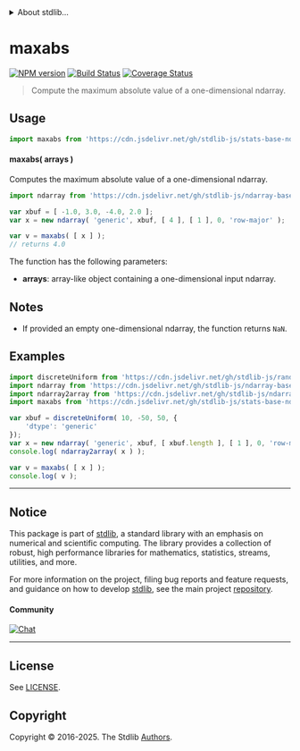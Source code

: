 <!--

@license Apache-2.0

Copyright (c) 2025 The Stdlib Authors.

Licensed under the Apache License, Version 2.0 (the "License");
you may not use this file except in compliance with the License.
You may obtain a copy of the License at

   http://www.apache.org/licenses/LICENSE-2.0

Unless required by applicable law or agreed to in writing, software
distributed under the License is distributed on an "AS IS" BASIS,
WITHOUT WARRANTIES OR CONDITIONS OF ANY KIND, either express or implied.
See the License for the specific language governing permissions and
limitations under the License.

-->


<details>
  <summary>
    About stdlib...
  </summary>
  <p>We believe in a future in which the web is a preferred environment for numerical computation. To help realize this future, we've built stdlib. stdlib is a standard library, with an emphasis on numerical and scientific computation, written in JavaScript (and C) for execution in browsers and in Node.js.</p>
  <p>The library is fully decomposable, being architected in such a way that you can swap out and mix and match APIs and functionality to cater to your exact preferences and use cases.</p>
  <p>When you use stdlib, you can be absolutely certain that you are using the most thorough, rigorous, well-written, studied, documented, tested, measured, and high-quality code out there.</p>
  <p>To join us in bringing numerical computing to the web, get started by checking us out on <a href="https://github.com/stdlib-js/stdlib">GitHub</a>, and please consider <a href="https://opencollective.com/stdlib">financially supporting stdlib</a>. We greatly appreciate your continued support!</p>
</details>

# maxabs

[![NPM version][npm-image]][npm-url] [![Build Status][test-image]][test-url] [![Coverage Status][coverage-image]][coverage-url] <!-- [![dependencies][dependencies-image]][dependencies-url] -->

> Compute the maximum absolute value of a one-dimensional ndarray.

<section class="intro">

</section>

<!-- /.intro -->



<section class="usage">

## Usage

```javascript
import maxabs from 'https://cdn.jsdelivr.net/gh/stdlib-js/stats-base-ndarray-maxabs@deno/mod.js';
```

#### maxabs( arrays )

Computes the maximum absolute value of a one-dimensional ndarray.

```javascript
import ndarray from 'https://cdn.jsdelivr.net/gh/stdlib-js/ndarray-base-ctor@deno/mod.js';

var xbuf = [ -1.0, 3.0, -4.0, 2.0 ];
var x = new ndarray( 'generic', xbuf, [ 4 ], [ 1 ], 0, 'row-major' );

var v = maxabs( [ x ] );
// returns 4.0
```

The function has the following parameters:

-   **arrays**: array-like object containing a one-dimensional input ndarray.

</section>

<!-- /.usage -->

<section class="notes">

## Notes

-   If provided an empty one-dimensional ndarray, the function returns `NaN`.

</section>

<!-- /.notes -->

<section class="examples">

## Examples

<!-- eslint no-undef: "error" -->

```javascript
import discreteUniform from 'https://cdn.jsdelivr.net/gh/stdlib-js/random-array-discrete-uniform@deno/mod.js';
import ndarray from 'https://cdn.jsdelivr.net/gh/stdlib-js/ndarray-base-ctor@deno/mod.js';
import ndarray2array from 'https://cdn.jsdelivr.net/gh/stdlib-js/ndarray-to-array@deno/mod.js';
import maxabs from 'https://cdn.jsdelivr.net/gh/stdlib-js/stats-base-ndarray-maxabs@deno/mod.js';

var xbuf = discreteUniform( 10, -50, 50, {
    'dtype': 'generic'
});
var x = new ndarray( 'generic', xbuf, [ xbuf.length ], [ 1 ], 0, 'row-major' );
console.log( ndarray2array( x ) );

var v = maxabs( [ x ] );
console.log( v );
```

</section>

<!-- /.examples -->

<!-- Section for related `stdlib` packages. Do not manually edit this section, as it is automatically populated. -->

<section class="related">

</section>

<!-- /.related -->

<!-- Section for all links. Make sure to keep an empty line after the `section` element and another before the `/section` close. -->


<section class="main-repo" >

* * *

## Notice

This package is part of [stdlib][stdlib], a standard library with an emphasis on numerical and scientific computing. The library provides a collection of robust, high performance libraries for mathematics, statistics, streams, utilities, and more.

For more information on the project, filing bug reports and feature requests, and guidance on how to develop [stdlib][stdlib], see the main project [repository][stdlib].

#### Community

[![Chat][chat-image]][chat-url]

---

## License

See [LICENSE][stdlib-license].


## Copyright

Copyright &copy; 2016-2025. The Stdlib [Authors][stdlib-authors].

</section>

<!-- /.stdlib -->

<!-- Section for all links. Make sure to keep an empty line after the `section` element and another before the `/section` close. -->

<section class="links">

[npm-image]: http://img.shields.io/npm/v/@stdlib/stats-base-ndarray-maxabs.svg
[npm-url]: https://npmjs.org/package/@stdlib/stats-base-ndarray-maxabs

[test-image]: https://github.com/stdlib-js/stats-base-ndarray-maxabs/actions/workflows/test.yml/badge.svg?branch=main
[test-url]: https://github.com/stdlib-js/stats-base-ndarray-maxabs/actions/workflows/test.yml?query=branch:main

[coverage-image]: https://img.shields.io/codecov/c/github/stdlib-js/stats-base-ndarray-maxabs/main.svg
[coverage-url]: https://codecov.io/github/stdlib-js/stats-base-ndarray-maxabs?branch=main

<!--

[dependencies-image]: https://img.shields.io/david/stdlib-js/stats-base-ndarray-maxabs.svg
[dependencies-url]: https://david-dm.org/stdlib-js/stats-base-ndarray-maxabs/main

-->

[chat-image]: https://img.shields.io/gitter/room/stdlib-js/stdlib.svg
[chat-url]: https://app.gitter.im/#/room/#stdlib-js_stdlib:gitter.im

[stdlib]: https://github.com/stdlib-js/stdlib

[stdlib-authors]: https://github.com/stdlib-js/stdlib/graphs/contributors

[umd]: https://github.com/umdjs/umd
[es-module]: https://developer.mozilla.org/en-US/docs/Web/JavaScript/Guide/Modules

[deno-url]: https://github.com/stdlib-js/stats-base-ndarray-maxabs/tree/deno
[deno-readme]: https://github.com/stdlib-js/stats-base-ndarray-maxabs/blob/deno/README.md
[umd-url]: https://github.com/stdlib-js/stats-base-ndarray-maxabs/tree/umd
[umd-readme]: https://github.com/stdlib-js/stats-base-ndarray-maxabs/blob/umd/README.md
[esm-url]: https://github.com/stdlib-js/stats-base-ndarray-maxabs/tree/esm
[esm-readme]: https://github.com/stdlib-js/stats-base-ndarray-maxabs/blob/esm/README.md
[branches-url]: https://github.com/stdlib-js/stats-base-ndarray-maxabs/blob/main/branches.md

[stdlib-license]: https://raw.githubusercontent.com/stdlib-js/stats-base-ndarray-maxabs/main/LICENSE

</section>

<!-- /.links -->
